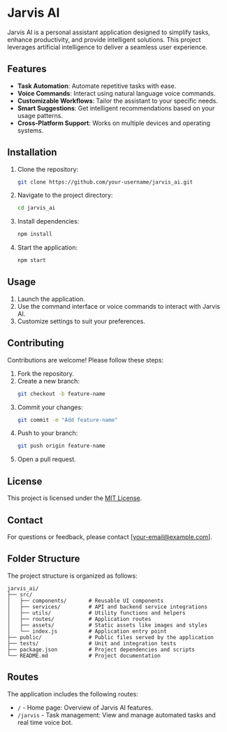# Jarvis AI

Jarvis AI is a personal assistant application designed to simplify tasks, enhance productivity, and provide intelligent solutions. This project leverages artificial intelligence to deliver a seamless user experience.

## Features

- **Task Automation**: Automate repetitive tasks with ease.
- **Voice Commands**: Interact using natural language voice commands.
- **Customizable Workflows**: Tailor the assistant to your specific needs.
- **Smart Suggestions**: Get intelligent recommendations based on your usage patterns.
- **Cross-Platform Support**: Works on multiple devices and operating systems.

## Installation

1. Clone the repository:
    ```bash
    git clone https://github.com/your-username/jarvis_ai.git
    ```
2. Navigate to the project directory:
    ```bash
    cd jarvis_ai
    ```
3. Install dependencies:
    ```bash
    npm install
    ```
4. Start the application:
    ```bash
    npm start
    ```

## Usage

1. Launch the application.
2. Use the command interface or voice commands to interact with Jarvis AI.
3. Customize settings to suit your preferences.

## Contributing

Contributions are welcome! Please follow these steps:

1. Fork the repository.
2. Create a new branch:
    ```bash
    git checkout -b feature-name
    ```
3. Commit your changes:
    ```bash
    git commit -m "Add feature-name"
    ```
4. Push to your branch:
    ```bash
    git push origin feature-name
    ```
5. Open a pull request.

## License

This project is licensed under the [MIT License](LICENSE).

## Contact

For questions or feedback, please contact [your-email@example.com].
## Folder Structure

The project structure is organized as follows:

```
jarvis_ai/
├── src/
│   ├── components/       # Reusable UI components
│   ├── services/         # API and backend service integrations
│   ├── utils/            # Utility functions and helpers
│   ├── routes/           # Application routes
│   ├── assets/           # Static assets like images and styles
│   └── index.js          # Application entry point
├── public/               # Public files served by the application
├── tests/                # Unit and integration tests
├── package.json          # Project dependencies and scripts
└── README.md             # Project documentation
```

## Routes

The application includes the following routes:

- `/` - Home page: Overview of Jarvis AI features.
- `/jarvis` - Task management: View and manage automated tasks and real time voice bot.